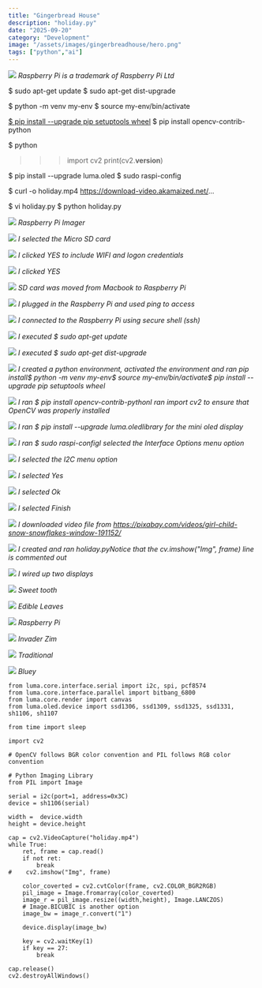 ```yaml
---
title: "Gingerbread House"
description: "holiday.py"
date: "2025-09-20"
category: "Development"
image: "/assets/images/gingerbreadhouse/hero.png"
tags: ["python","ai"]
---
```


![](/assets/images/gingerbreadhouse/raspberry-pi-logo.svg)
*Raspberry Pi is a trademark of Raspberry Pi Ltd*


$ sudo apt-get update
$ sudo  apt-get dist-upgrade

$ python -m venv my-env
$ source my-env/bin/activate

[$ pip install --upgrade pip setuptools wheel](https://singleboardblog.com/install-python-opencv-on-raspberry-pi/?fbclid=IwAR1BtOgVIk8SzhOmEIcPJk_73dkW8a9rc5bsi54KpVDr1vuCB6jnxBgWVqk)
$ pip install opencv-contrib-python

$ python
>>> import cv2
>>> print(cv2.__version__)

$ pip install --upgrade luma.oled
$ sudo raspi-config

$ curl -o holiday.mp4 https://download-video.akamaized.net/...

$ vi holiday.py
$ python holiday.py

![](/assets/images/gingerbreadhouse/screenshot-2023-12-26-at-10.44.44-am-1362x956.png)
*Raspberry Pi Imager*

![](/assets/images/gingerbreadhouse/screenshot-2023-12-26-at-10.44.54-am-1360x952.png)
*I selected the Micro SD card*

![](/assets/images/gingerbreadhouse/screenshot-2023-12-26-at-10.45.04-am-1354x954.png)
*I clicked YES to include WIFI and logon credentials*

![](/assets/images/gingerbreadhouse/screenshot-2023-12-26-at-10.45.11-am-1358x952.png)
*I clicked YES*

![](/assets/images/gingerbreadhouse/screenshot-2023-12-26-at-10.48.35-am-1362x954.png)
*SD card was moved from Macbook to Raspberry Pi*

![](/assets/images/gingerbreadhouse/screenshot-2023-12-26-at-1.33.59-pm-1144x744.png)
*I plugged in the Raspberry Pi and used ping to access*

![](/assets/images/gingerbreadhouse/screenshot-2023-12-26-at-1.36.24-pm-1132x732.png)
*I connected to the Raspberry Pi using secure shell (ssh)*

![](/assets/images/gingerbreadhouse/screenshot-2023-12-26-at-1.38.15-pm-1138x740.png)
*I executed $ sudo apt-get update*

![](/assets/images/gingerbreadhouse/screenshot-2023-12-26-at-1.39.14-pm-1132x734.png)
*I executed $ sudo apt-get dist-upgrade*

![](/assets/images/gingerbreadhouse/screenshot-2023-12-27-at-5.56.06-am-1140x746.png)
*I created a python environment, activated the environment and ran pip install$ python -m venv my-env$ source my-env/bin/activate$ pip install --upgrade pip setuptools wheel*

![](/assets/images/gingerbreadhouse/screenshot-2023-12-27-at-5.58.01-am-1128x744.png)
*I ran $ pip install opencv-contrib-pythonI ran import cv2 to ensure that OpenCV was properly installed*

![](/assets/images/gingerbreadhouse/screenshot-2023-12-27-at-5.59.24-am-1130x740.png)
*I ran $ pip install --upgrade luma.oledlibrary for the mini oled display*

![](/assets/images/gingerbreadhouse/screenshot-2023-12-26-at-1.52.14-pm-1140x734.png)
*I ran $ sudo raspi-configI selected the Interface Options menu option*

![](/assets/images/gingerbreadhouse/screenshot-2023-12-26-at-1.52.29-pm-1138x742.png)
*I selected the I2C menu option*

![](/assets/images/gingerbreadhouse/screenshot-2023-12-26-at-1.52.42-pm-1138x736.png)
*I selected Yes*

![](/assets/images/gingerbreadhouse/screenshot-2023-12-26-at-1.52.52-pm-1136x744.png)
*I selected Ok*

![](/assets/images/gingerbreadhouse/screenshot-2023-12-26-at-1.53.05-pm-1140x734.png)
*I selected Finish*

![](/assets/images/gingerbreadhouse/screenshot-2023-12-27-at-6.01.01-am-1134x738.png)
*I downloaded video file from https://pixabay.com/videos/girl-child-snow-snowflakes-window-191152/*

![](/assets/images/gingerbreadhouse/screenshot-2023-12-27-at-6.01.59-am-1138x742.png)
*I created and ran holiday.pyNotice that the cv.imshow("Img", frame) line is commented out*

![](/assets/images/gingerbreadhouse/img-5336-1380x1840.jpg)
*I wired up two displays*

![](/assets/images/gingerbreadhouse/414614983-3592654821010285-4862293336907881210-n-1532x1149.jpg)
*Sweet tooth*

![](/assets/images/gingerbreadhouse/413991968-3592654847676949-8340720245653303904-n-1134x2016.jpg)
*Edible Leaves*

![](/assets/images/gingerbreadhouse/414650583-3592654754343625-1719951648167488634-n-2048x1536.jpg)
*Raspberry Pi*

![](/assets/images/gingerbreadhouse/414450418-3592654787676955-2853045504914548798-n-1536x2048.jpg)
*Invader Zim*

![](/assets/images/gingerbreadhouse/414438799-3592654771010290-8300621329522910848-n-2048x1536.jpg)
*Traditional*

![](/assets/images/gingerbreadhouse/414472361-3592654111010356-258204729919225997-n-960x720.jpg)
*Bluey*


```text
from luma.core.interface.serial import i2c, spi, pcf8574
from luma.core.interface.parallel import bitbang_6800
from luma.core.render import canvas
from luma.oled.device import ssd1306, ssd1309, ssd1325, ssd1331, sh1106, sh1107

from time import sleep

import cv2

# OpenCV follows BGR color convention and PIL follows RGB color convention

# Python Imaging Library
from PIL import Image

serial = i2c(port=1, address=0x3C)
device = sh1106(serial)

width =  device.width
height = device.height

cap = cv2.VideoCapture("holiday.mp4")
while True:
    ret, frame = cap.read()
    if not ret:
        break
#    cv2.imshow("Img", frame)
    
    color_coverted = cv2.cvtColor(frame, cv2.COLOR_BGR2RGB)
    pil_image = Image.fromarray(color_coverted)
    image_r = pil_image.resize((width,height), Image.LANCZOS) 
    # Image.BICUBIC is another option
    image_bw = image_r.convert("1")

    device.display(image_bw)

    key = cv2.waitKey(1)
    if key == 27:
        break
        
cap.release()
cv2.destroyAllWindows()
```

